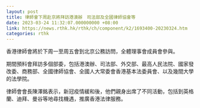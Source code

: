 ```yaml
---
layout: post
title: 律師會下周赴京將拜訪港澳辦　司法部及全國律師協會等
date: 2023-03-24 11:32:07.000000000 +08:00
link: https://news.rthk.hk/rthk/ch/component/k2/1693400-20230324.htm
categories: rthk
---
```


香港律師會將於下周一至周五會到北京公務訪問，全體理事會成員會參與。

期間預料會拜訪多個部委，包括港澳辦、司法部、外交部、最高人民法院、國家發改委、商務部、全國律師協會、全國人大常委會香港基本法委員會、以及幾間大學的法學院。

律師會會長陳澤銘表示，新冠疫情緩和後，他們親身出席了不同活動，包括到英格蘭、迪拜、曼谷等地尋找機遇，推廣香港法律服務。
